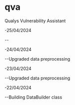 # qva
Qualys Vulnerability Assistant

-25/04/2024

--

-24/04/2024

--Upgraded data preprocessing

-23/04/2024

--Upgraded data preprocessing

-22/04/2024

--Building DataBuilder class
